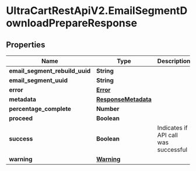 # UltraCartRestApiV2.EmailSegmentDownloadPrepareResponse

## Properties

Name | Type | Description | Notes
------------ | ------------- | ------------- | -------------
**email_segment_rebuild_uuid** | **String** |  | [optional] 
**email_segment_uuid** | **String** |  | [optional] 
**error** | [**Error**](Error.md) |  | [optional] 
**metadata** | [**ResponseMetadata**](ResponseMetadata.md) |  | [optional] 
**percentage_complete** | **Number** |  | [optional] 
**proceed** | **Boolean** |  | [optional] 
**success** | **Boolean** | Indicates if API call was successful | [optional] 
**warning** | [**Warning**](Warning.md) |  | [optional] 


